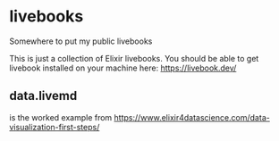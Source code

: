 # livebooks
Somewhere to put my public livebooks

This is just a collection of Elixir livebooks.
You should be able to get livebook installed on your machine here: https://livebook.dev/

## data.livemd 

is the worked example from https://www.elixir4datascience.com/data-visualization-first-steps/
